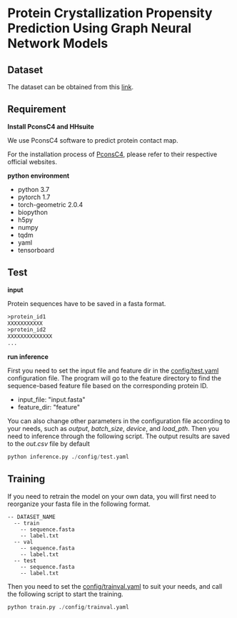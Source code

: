 # Protein Crystallization Propensity Prediction Using Graph Neural Network Models

## Dataset
The dataset can be obtained from this [link](http://202.119.84.36:3079/dcfcrystal/Data.html).

## Requirement
<!-- **Install  BLAST**

We use PSI-BLAST to generate  position-specific scoring matrix (PSSM) by searching the SWISS-Prot database.
```
cd pkgs
wget -c ftp://ftp.ncbi.nlm.nih.gov/blast/executables/blast+/LATEST/ncbi-blast-2.13.0+-x64-linux.tar.gz
tar -zxvf ncbi-blast-2.13.0+-x64-linux.tar.gz
```

**Install SCRATCH-1D**

We use SCRATCH-1D to predict protein secondary structure and relative solvent accessibility.
```
cd pkgs
wget -c https://download.igb.uci.edu/SCRATCH-1D_1.2.tar.gz
tar -zvxf SCRATCH-1D_1.2.tar.gz
cd SCRATCH-1D_1.2
./install
``` -->

**Install PconsC4 and HHsuite**

We use PconsC4 software to predict protein contact map. 
<!-- Specifically, for a query sequence , we use HHblits software to search the [UniClust30](https://wwwuser.gwdg.de/~compbiol/uniclust/2018_08/) database to generate the corresponding multiple sequence alignment (MSA), which is further fed to PconsC4 for contact map prediction.  -->
For the installation process of [PconsC4](https://github.com/ElofssonLab/PconsC4), please refer to their respective official websites.

<!-- **Install IPC2**

We use IPC2.0 to calculate the protein isoelectric point (pI).
```
cd pkgs
wget -c http://ipc2.mimuw.edu.pl/ipc-2.0.1.zip
unzip ipc-2.0.1.zip
``` -->

**python environment**
- python 3.7
- pytorch 1.7
- torch-geometric 2.0.4
- biopython
- h5py
- numpy
- tqdm
- yaml
- tensorboard

## Test

**input**

Protein sequences have to be saved in a fasta format.

```txt
>protein_id1
XXXXXXXXXXX
>protein_id2
XXXXXXXXXXXXXX
...
```

<!-- The model input also requires multiple sequence feature information, and the [generate_featrues.py](generate_features.py) script can be used to obtain the corresponding feature files. -->

**run inference**

First you need to set the input file and feature dir in the [config/test.yaml](./config/test.yaml) configuration file. The program will go to the feature directory to find the sequence-based feature file based on the corresponding protein ID.

- input_file: "input.fasta"
- feature_dir: "feature"

You can also change other parameters in the configuration file according to your needs, such as *output*, *batch_size*, *device*, and *load_pth*. Then you need to inference through the following script. The output results are saved to the *out.csv* file by default

```python
python inference.py ./config/test.yaml
```

## Training

If you need to retrain the model on your own data, you will first need to reorganize your fasta file in the following format.
```
-- DATASET_NAME
  -- train
    -- sequence.fasta
    -- label.txt
  -- val
    -- sequence.fasta
    -- label.txt
  -- test
    -- sequence.fasta
    -- label.txt
```
Then you need to set the [config/trainval.yaml](./config/trainval.yaml) to suit your needs, and call the following script to start the training.
```python
python train.py ./config/trainval.yaml
```
